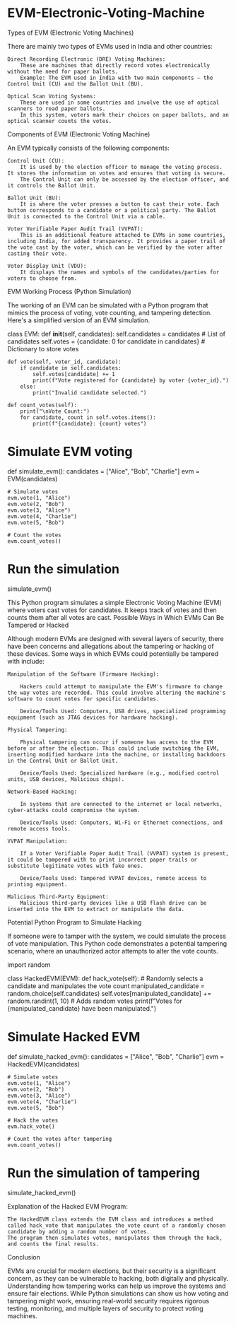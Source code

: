 # EVM-Electronic-Voting-Machine
Types of EVM (Electronic Voting Machines)

There are mainly two types of EVMs used in India and other countries:

    Direct Recording Electronic (DRE) Voting Machines:
        These are machines that directly record votes electronically without the need for paper ballots.
        Example: The EVM used in India with two main components – the Control Unit (CU) and the Ballot Unit (BU).

    Optical Scan Voting Systems:
        These are used in some countries and involve the use of optical scanners to read paper ballots.
        In this system, voters mark their choices on paper ballots, and an optical scanner counts the votes.

Components of EVM (Electronic Voting Machine)

An EVM typically consists of the following components:

    Control Unit (CU):
        It is used by the election officer to manage the voting process. It stores the information on votes and ensures that voting is secure.
        The Control Unit can only be accessed by the election officer, and it controls the Ballot Unit.

    Ballot Unit (BU):
        It is where the voter presses a button to cast their vote. Each button corresponds to a candidate or a political party. The Ballot Unit is connected to the Control Unit via a cable.

    Voter Verifiable Paper Audit Trail (VVPAT):
        This is an additional feature attached to EVMs in some countries, including India, for added transparency. It provides a paper trail of the vote cast by the voter, which can be verified by the voter after casting their vote.

    Voter Display Unit (VDU):
        It displays the names and symbols of the candidates/parties for voters to choose from.

EVM Working Process (Python Simulation)

The working of an EVM can be simulated with a Python program that mimics the process of voting, vote counting, and tampering detection. Here's a simplified version of an EVM simulation.

class EVM:
    def __init__(self, candidates):
        self.candidates = candidates  # List of candidates
        self.votes = {candidate: 0 for candidate in candidates}  # Dictionary to store votes

    def vote(self, voter_id, candidate):
        if candidate in self.candidates:
            self.votes[candidate] += 1
            print(f"Vote registered for {candidate} by voter {voter_id}.")
        else:
            print("Invalid candidate selected.")
    
    def count_votes(self):
        print("\nVote Count:")
        for candidate, count in self.votes.items():
            print(f"{candidate}: {count} votes")

# Simulate EVM voting
def simulate_evm():
    candidates = ["Alice", "Bob", "Charlie"]
    evm = EVM(candidates)

    # Simulate votes
    evm.vote(1, "Alice")
    evm.vote(2, "Bob")
    evm.vote(3, "Alice")
    evm.vote(4, "Charlie")
    evm.vote(5, "Bob")
    
    # Count the votes
    evm.count_votes()

# Run the simulation
simulate_evm()

This Python program simulates a simple Electronic Voting Machine (EVM) where voters cast votes for candidates. It keeps track of votes and then counts them after all votes are cast.
Possible Ways in Which EVMs Can Be Tampered or Hacked

Although modern EVMs are designed with several layers of security, there have been concerns and allegations about the tampering or hacking of these devices. Some ways in which EVMs could potentially be tampered with include:

    Manipulation of the Software (Firmware Hacking):

        Hackers could attempt to manipulate the EVM's firmware to change the way votes are recorded. This could involve altering the machine's software to count votes for specific candidates.

        Device/Tools Used: Computers, USB drives, specialized programming equipment (such as JTAG devices for hardware hacking).

    Physical Tampering:

        Physical tampering can occur if someone has access to the EVM before or after the election. This could include switching the EVM, inserting modified hardware into the machine, or installing backdoors in the Control Unit or Ballot Unit.

        Device/Tools Used: Specialized hardware (e.g., modified control units, USB devices, Malicious chips).

    Network-Based Hacking:

        In systems that are connected to the internet or local networks, cyber-attacks could compromise the system.

        Device/Tools Used: Computers, Wi-Fi or Ethernet connections, and remote access tools.

    VVPAT Manipulation:

        If a Voter Verifiable Paper Audit Trail (VVPAT) system is present, it could be tampered with to print incorrect paper trails or substitute legitimate votes with fake ones.

        Device/Tools Used: Tampered VVPAT devices, remote access to printing equipment.

    Malicious Third-Party Equipment:
        Malicious third-party devices like a USB flash drive can be inserted into the EVM to extract or manipulate the data.

Potential Python Program to Simulate Hacking

If someone were to tamper with the system, we could simulate the process of vote manipulation. This Python code demonstrates a potential tampering scenario, where an unauthorized actor attempts to alter the vote counts.

import random

class HackedEVM(EVM):
    def hack_vote(self):
        # Randomly selects a candidate and manipulates the vote count
        manipulated_candidate = random.choice(self.candidates)
        self.votes[manipulated_candidate] += random.randint(1, 10)  # Adds random votes
        print(f"Votes for {manipulated_candidate} have been manipulated.")

# Simulate Hacked EVM
def simulate_hacked_evm():
    candidates = ["Alice", "Bob", "Charlie"]
    evm = HackedEVM(candidates)

    # Simulate votes
    evm.vote(1, "Alice")
    evm.vote(2, "Bob")
    evm.vote(3, "Alice")
    evm.vote(4, "Charlie")
    evm.vote(5, "Bob")

    # Hack the votes
    evm.hack_vote()
    
    # Count the votes after tampering
    evm.count_votes()

# Run the simulation of tampering
simulate_hacked_evm()

Explanation of the Hacked EVM Program:

    The HackedEVM class extends the EVM class and introduces a method called hack_vote that manipulates the vote count of a randomly chosen candidate by adding a random number of votes.
    The program then simulates votes, manipulates them through the hack, and counts the final results.

Conclusion

EVMs are crucial for modern elections, but their security is a significant concern, as they can be vulnerable to hacking, both digitally and physically. Understanding how tampering works can help us improve the systems and ensure fair elections. While Python simulations can show us how voting and tampering might work, ensuring real-world security requires rigorous testing, monitoring, and multiple layers of security to protect voting machines.
